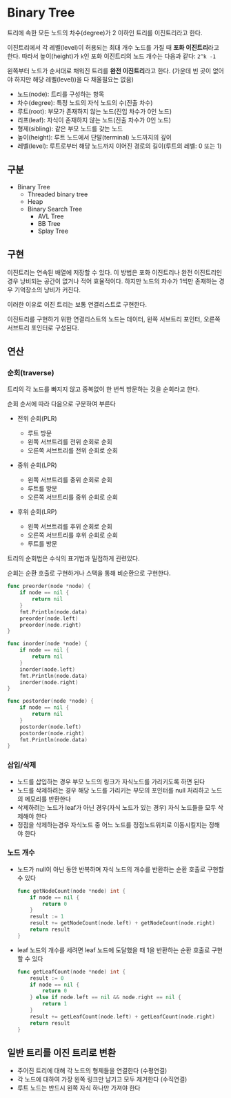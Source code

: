 # Binary Tree

트리에 속한 모든 노드의 차수(degree)가 2 이하인 트리를 이진트리라고 한다.

이진트리에서 각 레벨(level)이 허용되는 최대 개수 노드를 가질 때 **포화 이진트리**라고 한다.
따라서 높이(height)가 `k`인 포화 이진트리의 노드 개수는 다음과 같다: `2^k -1`

왼쪽부터 노드가 순서대로 채워진 트리를 **완전 이진트리**라고 한다.
(가운데 빈 곳이 없어야 하지만 해당 레벨(level))을 다 채울필요는 없음)

- 노드(node): 트리를 구성하는 항목
- 차수(degree): 특정 노드의 자식 노드의 수(진출 차수)
- 루트(root): 부모가 존재하지 않는 노드(진입 차수가 0인 노드)
- 리프(leaf): 자식이 존재하지 않는 노드(진출 차수가 0인 노드)
- 형제(sibling): 같은 부모 노드를 갖는 노드
- 높이(height): 루트 노드에서 단말(terminal) 노드까지의 깊이
- 레벨(level): 루트로부터 해당 노드까지 이어진 경로의 길이(루트의 레벨: 0 또는 1)

## 구분

- Binary Tree
  - Threaded binary tree
  - Heap
  - Binary Search Tree
    - AVL Tree
    - BB Tree
    - Splay Tree

## 구현

이진트리는 연속된 배열에 저장할 수 있다.
이 방법은 포화 이진트리나 완전 이진트리인 경우 낭비되는 공간이 없거나 적어 효율적이다.
하지만 노드의 차수가 1씩만 존재하는 경우 기억장소의 낭비가 커진다.

이러한 이유로 이진 트리는 보통 연결리스트로 구현한다.

이진트리를 구현하기 위한 연결리스트의 노드는 데이터, 왼쪽 서브트리 포인터, 오른쪽 서브트리 포인터로 구성된다.

## 연산

### 순회(traverse)

트리의 각 노드를 빠지지 않고 중복없이 한 번씩 방문하는 것을 순회라고 한다.

순회 순서에 따라 다음으로 구분하여 부른다

- 전위 순회(PLR)
  - 루트 방문
  - 왼쪽 서브트리를 전위 순회로 순회
  - 오른쪽 서브트리를 전위 순회로 순회

- 중위 순회(LPR)
  - 왼쪽 서브트리를 중위 순회로 순회
  - 루트를 방문
  - 오른쪽 서브트리를 중위 순회로 순회

- 후위 순회(LRP)
  - 왼쪽 서브트리를 후위 순회로 순회
  - 오른쪽 서브트리를 후위 순회로 순회
  - 루트를 방문

트리의 순회법은 수식의 표기법과 밀접하게 괸련있다.

순회는 순환 호출로 구현하거나 스택을 통해 비순환으로 구현한다.

```go
func preorder(node *node) {
    if node == nil {
        return nil
    }
    fmt.Println(node.data)
    preorder(node.left)
    preorder(node.right)
}

func inorder(node *node) {
    if node == nil {
        return nil
    }
    inorder(node.left)
    fmt.Println(node.data)
    inorder(node.right)
}

func postorder(node *node) {
    if node == nil {
        return nil
    }
    postorder(node.left)
    postorder(node.right)
    fmt.Println(node.data)
}
```

### 삽입/삭제

- 노드를 삽입하는 경우 부모 노드의 링크가 자식노드를 가리키도록 하면 된다
- 노드를 삭제하려는 경우 해당 노드를 가리키는 부모의 포인터를 null 처리하고 노드의 메모리를 반환한다
- 삭제하려는 노드가 leaf가 아닌 경우(자식 노드가 있는 경우) 자식 노드들을 모두 삭제해야 한다
- 정점을 삭제하는경우 자식노드 중 어느 노드를 정점노드위치로 이동시킬지는 정해야 한다

### 노드 개수

- 노드가 null이 아닌 동안 반복하며 자식 노드의 개수를 반환하는 순환 호출로 구현할 수 있다

  ```go
  func getNodeCount(node *node) int {
      if node == nil {
          return 0
      }
      result := 1
      result += getNodeCount(node.left) + getNodeCount(node.right)
      return result
  }
  ```

- leaf 노드의 개수를 세려면 leaf 노드에 도달했을 때 1을 반환하는 순환 호출로 구현할 수 있다

  ```go
  func getLeafCount(node *node) int {
      result := 0
      if node == nil {
          return 0
      } else if node.left == nil && node.right == nil {
          return 1
      }
      result += getLeafCount(node.left) + getLeafCount(node.right)
      return result
  }
  ```

## 일반 트리를 이진 트리로 변환

- 주어진 트리에 대해 각 노드의 형제들을 연결한다 (수평연결)
- 각 노드에 대하여 가장 왼쪽 링크만 남기고 모두 제거한다 (수직연결)
- 루트 노드는 반드시 왼쪽 자식 하나만 가져야 한다
